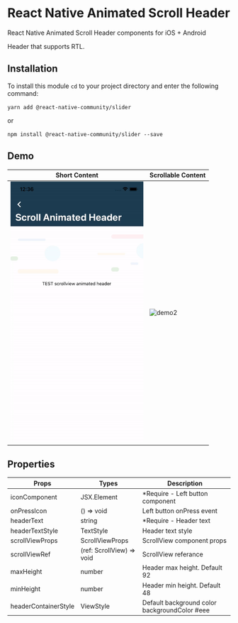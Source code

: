 # React Native Animated Scroll Header 

React Native Animated Scroll Header components for iOS + Android

Header that supports RTL. 

## Installation

To install this module `cd` to your project directory and enter the following command:

```
yarn add @react-native-community/slider
```
or
```
npm install @react-native-community/slider --save
```

## Demo 

| Short Content        | Scrollable Content                     |
-----------------------|----------------------------------------|
<img src="https://github.com/yakupdurmus/react-native-animated-scroll-header/blob/main/src/assets/demo1.gif" alt="demo1" width="300"/> | <img src="https://github.com/yakupdurmus/react-native-animated-scroll-header/blob/main/src/assets/demo2.gif" alt="demo2" width="300"/>



## Properties 

| Props                | Types                                  | Description                                                     |
|----------------------|----------------------------------------|-----------------------------------------------------------------|
| iconComponent        | JSX.Element                            | *Require - Left button component                                           |
| onPressIcon          |  () => void                 | Left button onPress event                                       |
| headerText           | string                                 | *Require - Header text                                                     |
| headerTextStyle      |  TextStyle                | Header text style                                               |
| scrollViewProps      |  ScrollViewProps            | ScrollView component props                                      |
| scrollViewRef        |  (ref: ScrollView) => void  | ScrollView referance                                            |
| maxHeight            |  number                   | Header max height. Default 92                                   |
| minHeight            |  number                     | Header min height. Default 48                                   |
| headerContainerStyle |  ViewStyle                 | Default background color backgroundColor #eee |





